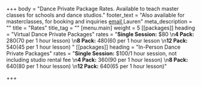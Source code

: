 +++
body = "Dance Private Package Rates. Available to teach master classes for schools and dance studios."
footer_text = "Also available for masterclasses, for booking and inquiries [email ](/contact)Lauren"
meta_description = ""
title = "Rates"
title_tag = ""
[menu.main]
weight = 5
[[packages]]
heading = "Virtual Dance Private Packages"
rates = "**Single Session:** $80  \n**4 Pack:** $280 ($70 per 1 hour lesson)   \n**8 Pack:** $480 ($60 per 1 hour lesson  \n**12 Pack:** $540 ($45 per 1 hour lesson)  "
[[packages]]
heading = "In-Person Dance Private Packages"
rates = "**Single Session:** $100/1 hour session, not including studio rental fee  \n**4 Pack:** $360 ($90 per 1 hour lesson)  \n**8 Pack:** $640 ($80 per 1 hour lesson)  \n**12 Pack:** $640 ($65 per 1 hour lesson)"

+++
